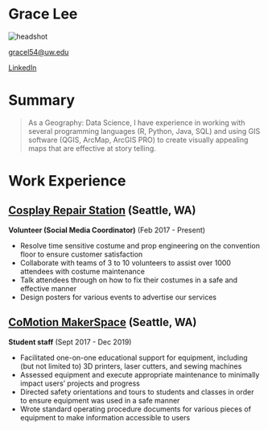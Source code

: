 # Grace Lee

![headshot](https://media-exp1.licdn.com/dms/image/C4E03AQGwNJeDLdX5iQ/profile-displayphoto-shrink_400_400/0/1581622702369?e=1616025600&v=beta&t=Yx6iB4CHwqsKtVVjsZ45o5d7dOhgIscbtRx_y5ekIhM)

gracel54@uw.edu

[LinkedIn](http://www.linkedin.com/in/gracel54)

# Summary

> As a Geography: Data Science, I have experience in working with several programming languages
(R, Python, Java, SQL) and using GIS software (QGIS, ArcMap, ArcGIS PRO) to create visually
appealing maps that are effective at story telling.

# Work Experience

## [Cosplay Repair Station](https://www.facebook.com/CosplayRepairStation/) (Seattle, WA)

**Volunteer (Social Media Coordinator)** (Feb 2017 - Present)
* Resolve time sensitive costume and prop engineering on the convention floor to ensure customer satisfaction
* Collaborate with teams of 3 to 10 volunteers to assist over 1000 attendees with costume maintenance
* Talk attendees through on how to fix their costumes in a safe and effective manner
* Design posters for various events to advertise our services



## [CoMotion MakerSpace](https://comotion.uw.edu/what-we-do/makerspace/) (Seattle, WA)


**Student staff** (Sept 2017 - Dec 2019)

* Facilitated one-on-one educational support for equipment, including (but not limited to) 3D printers, laser cutters, and sewing machines
* Assessed equipment and execute appropriate maintenance to minimally impact users’ projects and progress
* Directed safety orientations and tours to students and classes in order to ensure equipment was used in a safe manner
* Wrote standard operating procedure documents for various pieces of equipment to make information accessible to users
